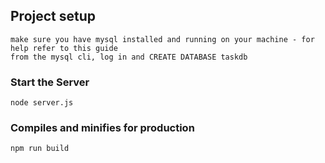 ## Project setup
```
make sure you have mysql installed and running on your machine - for help refer to this guide
from the mysql cli, log in and CREATE DATABASE taskdb
```

### Start the Server
```
node server.js

```

### Compiles and minifies for production
```
npm run build
```